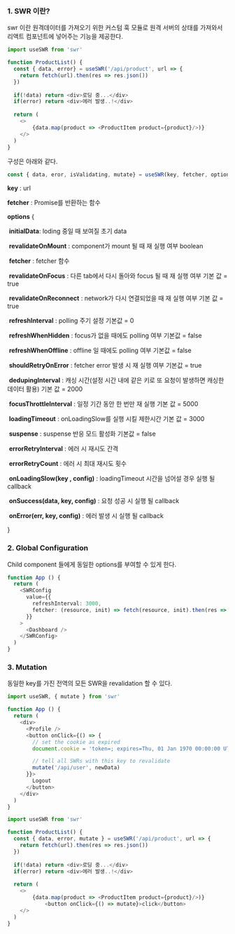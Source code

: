 

### 1. SWR 이란?

swr 이란 원격데이터를 가져오기 위한 커스텀 훅 모듈로 원격 서버의 상태를 가져와서 리액트 컴포넌트에 넣어주는 기능을 제공한다.

```typescript
import useSWR from 'swr'

function ProductList() {
  const { data, error} = useSWR('/api/product', url => {
    return fetch(url).then(res => res.json())
  })
  
  if(!data) return <div>로딩 중...</div>
  if(error) return <div>에러 발생..!</div>
  
  return (
  	<>
    	{data.map(product => <ProductItem product={product}/>)}
    </>
  )
}
```

구성은 아래와 같다.

```typescript
const { data, eror, isValidating, mutate} = useSWR(key, fetcher, option)
```

**key** : url

**fetcher** : Promise를 반환하는 함수

**options**  {

​	**initialData**: loding 중일 때 보여질 초기 data

​	**revalidateOnMount** : component가 mount 될 때 재 실행 여부 boolean

​	**fetcher** : fetcher 함수

​	**revalidateOnFocus** : 다른 tab에서 다시 돌아와 focus 될 때 재 실행 여부 기본 값 = true

​	**revalidateOnReconnect** : network가 다시 연결되었을 때 재 실행 여부 기본 값 = true

​	**refreshInterval** : polling 주기 설정 기본값 = 0

​	**refreshWhenHidden** : focus가 없을 때에도 polling 여부 기본값 = false

​	**refreshWhenOffline** : offline 일 때에도 polling 여부 기본값 = false

​	**shouldRetryOnError** : fetcher error 발생 시 재 실행 여부 기본값 = true

​	**dedupingInterval** : 캐싱 시간(설정 시간 내에 같은 키로 또 요청이 발생하면 캐싱한 데이터 활용) 기본 값 = 2000

​	**focusThrottleInterval** :  일정 기간 동안 한 번만 재 실행 기본 값 = 5000

​	**loadingTimeout** : onLoadingSlow를 실행 시킬 제한시간 기본 값 = 3000

​	**suspense** : suspense 반응 모드 활성화 기본값 = false

​	**errorRetryInterval** : 에러 시 재시도 간격

​	**errorRetryCount** : 에러 시 최대 재시도 횟수

​	**onLoadingSlow(key , config)** : loadingTimeout 시간을 넘어설 경우 실행 될 callback

​	**onSuccess(data, key, config)** : 요청 성공 시 실행 될 callback

​	**onError(err, key, config)** : 에러 발생 시 실행 될 callback

}



### 2. Global Configuration

Child component 들에게 동일한 options를 부여할 수 있게 한다.

```typescript
function App () {
  return (
    <SWRConfig 
      value={{
        refreshInterval: 3000,
        fetcher: (resource, init) => fetch(resource, init).then(res => res.json())
      }}
    >
      <Dashboard />
    </SWRConfig>
  )
}
```



### 3. Mutation

동일한 key를 가진 전역의 모든 SWR을 revalidation 할 수 있다.

```typescript
import useSWR, { mutate } from 'swr'

function App () {
  return (
    <div>
      <Profile />
      <button onClick={() => {
        // set the cookie as expired
        document.cookie = 'token=; expires=Thu, 01 Jan 1970 00:00:00 UTC; path=/;'

        // tell all SWRs with this key to revalidate
        mutate('/api/user', newData)
      }}>
        Logout
      </button>
    </div>
  )
}
```

```typescript
import useSWR from 'swr'

function ProductList() {
  const { data, error, mutate } = useSWR('/api/product', url => {
    return fetch(url).then(res => res.json())
  })
  
  if(!data) return <div>로딩 중...</div>
  if(error) return <div>에러 발생..!</div>
  
  return (
  	<>
    	{data.map(product => <ProductItem product={product}/>)}
			<button onClick={() => mutate}>click</button>
    </>
  )
}
```

